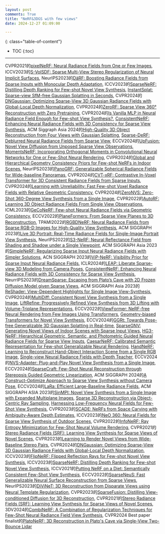 ```yaml
---
layout: post
comments: True
title: "NeRF&3DGS with few views"
date: 2024-12-27 01:09:00

---
```


<!--more-->

{: class="table-of-content"}
* TOC
{:toc}

---

CVPR2021的[pixelNeRF: Neural Radiance Fields from One or Few Images](https://alexyu.net/pixelnerf/), ICCV2023的[S-VolSDF: Sparse Multi-View Stereo Regularization of Neural Implicit Surfaces](https://hao-yu-wu.github.io/s-volsdf/), NeurIPS2023的[DäRF: Boosting Radiance Fields from Sparse Inputs with Monocular Depth Adaptation](https://github.com/cvlab-kaist/DaRF), ICCV2023的[SparseNeRF: Distilling Depth Ranking for Few-shot Novel View Synthesis](https://sparsenerf.github.io/), [InstantSplat: Sparse-view SfM-free Gaussian Splatting in Seconds](https://instantsplat.github.io/), CVPR2024的[DNGaussian: Optimizing Sparse-View 3D Gaussian Radiance Fields with Global-Local Depth Normalization](https://fictionarry.github.io/DNGaussian/), CVPR2024的[ZeroRF: Sparse View 360° Reconstruction with Zero Pretraining](https://sarahweiii.github.io/zerorf/), CVPR2024的[Is Vanilla MLP in Neural Radiance Field Enough for Few-shot View Synthesis?](https://openaccess.thecvf.com/content/CVPR2024/papers/Zhu_Is_Vanilla_MLP_in_Neural_Radiance_Field_Enough_for_Few-shot_CVPR_2024_paper.pdf), [ConsistentNeRF: Enhancing Neural Radiance Fields with 3D Consistency for Sparse View Synthesis](https://skhu101.github.io/ConsistentNeRF/), ACM Siggraph Asia 2024的[High-Quality 3D Object Reconstruction from Four Views with Gaussian Splatting](https://gaussianobject.github.io/), [Sparse-DeRF: Deblurred Neural Radiance Fields from Sparse View](https://dogyoonlee.github.io/sparsederf/), ECCV2024的[UpFusion: Novel View Diffusion from Unposed Sparse View Observations](https://upfusion3d.github.io/), [MomentsNeRF: Incorporating Orthogonal Moments in Convolutional Neural Networks for One or Few-Shot Neural Rendering](https://amughrabi.github.io/momentsnerf/), CVPR2024的[Global and Hierarchical Geometry Consistency Priors for Few-shot NeRFs in Indoor Scenes](https://github.com/XT5un/P2NeRF), NeurIPS2023的[PanoGRF: Generalizable Spherical Radiance Fields for Wide-baseline Panoramas](https://thucz.github.io/PanoGRF/), CVPR2024的[CVT-xRF: Contrastive In-Voxel Transformer for 3D Consistent Radiance Fields from Sparse Inputs](https://zhongyingji.github.io/CVT-xRF/), CVPR2024的[Learning with Unreliability: Fast Few-shot Voxel Radiance Fields with Relative Geometric Consistency](https://github.com/HKCLynn/ReVoRF), CVPR2024的[ZeroNVS: Zero-Shot 360-Degree View Synthesis from a Single Image](https://kylesargent.github.io/zeronvs/), CVPR2022的[AutoRF: Learning 3D Object Radiance Fields From Single View Observations](https://github.com/skyhehe123/AutoRF-pytorch), ICML2023的[GeCoNeRF: Few-shot Neural Radiance Fields via Geometric Consistency](https://cvlab-kaist.github.io/GeCoNeRF/), ECCV2022的[PlaneFormers: From Sparse View Planes to 3D Reconstruction](https://samiragarwala.github.io/PlaneFormers/), TPAMI2022的[RGBDNeRF: Neural Radiance Fields from Sparse RGB-D Images for High-Quality View Synthesis](http://geometrylearning.com/rgbdnerf/), ACM SIGGRAPH 2023的[Live 3D Portrait: Real-Time Radiance Fields for Single-Image Portrait View Synthesis](https://research.nvidia.com/labs/nxp/lp3d/), NeurIPS2022的[S3-NeRF: Neural Reflectance Field from Shading and Shadow under a Single Viewpoint](https://ywq.github.io/s3nerf/), ACM SIGGRAPH Asia 2023的[SimpleNeRF: Regularizing Sparse Input Neural Radiance Fields with Simpler Solutions](https://nagabhushansn95.github.io/publications/2023/SimpleNeRF.html), ACN SIGGRAPH 2023的[ViP-NeRF: Visibility Prior for Sparse Input Neural Radiance Fields](https://github.com/NagabhushanSN95/ViP-NeRF), ICLR2024的[LEAP: Liberate Sparse-view 3D Modeling from Camera Poses](https://hwjiang1510.github.io/LEAP/), [ConsistentNeRF: Enhancing Neural Radiance Fields with 3D Consistency for Sparse View Synthesis](https://skhu101.github.io/ConsistentNeRF/), NeurrIPS2023的[DreamSparse: Escaping from Plato’s Cave with 2D Frozen Diffusion Model given Sparse Views](https://sites.google.com/view/dreamsparse-webpage), ACM SIGGRAPH Asia 2023的[ReShader: View-Dependent Highlights for Single Image View-Synthesis](https://github.com/avinashpaliwal/ReShader), CVPR2024的[MultiDiff: Consistent Novel View Synthesis from a Single Image](https://sirwyver.github.io/MultiDiff/), [LiftRefine: Progressively Refined View Synthesis from 3D Lifting with Volume-Triplane Representations](https://arxiv.org/pdf/2412.14464), ECCV2022的[ViewFormer: NeRF-free Neural Rendering from Few Images Using Transformers](https://jkulhanek.com/viewformer/), [Geometry-biased Transformers for Novel View Synthesis](https://mayankgrwl97.github.io/gbt/), ECCV2024的[GGRt: Towards Pose-free Generalizable 3D Gaussian Splatting in Real-time](https://3d-aigc.github.io/GGRt/), [SparseGNV: Generating Novel Views of Indoor Scenes with Sparse Input Views](https://github.com/xt4d/SparseGNV), [HG3-NeRF: Hierarchical Geometric, Semantic, and Photometric Guided Neural Radiance Fields for Sparse View Inputs](https://arxiv.org/pdf/2401.11711), [CaesarNeRF: Calibrated Semantic Representation for Few-shot Generalizable Neural Rendering](https://haidongz-usc.github.io/project/caesarnerf), [HandNeRF: Learning to Reconstruct Hand-Object Interaction Scene from a Single RGB Image](https://samsunglabs.github.io/HandNeRF-project-page/), [Single-view Neural Radiance Fields with Depth Teacher](https://arxiv.org/pdf/2303.09952), ECCV2024的[NVS-Adapter: Plug-and-Play Novel View Synthesis from a Single Image](https://postech-cvlab.github.io/nvsadapter/), ECCV2024的[SparseCraft: Few-Shot Neural Reconstruction through Stereopsis Guided Geometric Linearization](https://sparsecraft.github.io/), ACM SIGGRAPH 2024的[A Construct-Optimize Approach to Sparse View Synthesis without Camera Pose](https://raymondjiangkw.github.io/cogs.github.io/), ECCV2024的[LaRa: Efficient Large-Baseline Radiance Fields](https://apchenstu.github.io/LaRa/), ACM SIGGRAPH ASIA 2023的[SinMPI: Novel View Synthesis from a Single Image with Expanded Multiplane Images](https://github.com/TrickyGo/SinMPI), [Sparse 3D Reconstruction via Object-Centric Ray Sampling](https://github.com/llukmancerkezi/ROSTER), [Harnessing Low-Frequency Neural Fields for Few-Shot View Synthesis](https://github.com/lsongx/halo), CVPR2023的[SCADE: NeRFs from Space Carving with Ambiguity-Aware Depth Estimates](https://scade-spacecarving-nerfs.github.io/), ICCV2023的[NeO 360: Neural Fields for Sparse View Synthesis of Outdoor Scenes](https://zubair-irshad.github.io/projects/neo360.html), CVPR2022的[InfoNeRF: Ray Entropy Minimization for Few-Shot Neural Volume Rendering](https://cv.snu.ac.kr/research/InfoNeRF/), CVPR2021的[Stereo Radiance Fields (SRF): Learning View Synthesis for Sparse Views of Novel Scenes](https://virtualhumans.mpi-inf.mpg.de/srf/), CVPR2023的[Learning to Render Novel Views from Wide-Baseline Stereo Pairs](https://yilundu.github.io/wide_baseline/), CVPR2024的[DNGaussian: Optimizing Sparse-View 3D Gaussian Radiance Fields with Global-Local Depth Normalization](https://fictionarry.github.io/DNGaussian/), ICCV2023的[FlipNeRF: Flipped Reflection Rays for Few-shot Novel View Synthesis](https://shawn615.github.io/flipnerf/), ICCV2023的[SparseNeRF: Distilling Depth Ranking for Few-shot Novel View Synthesis](https://sparsenerf.github.io/), ICCV2021的[Putting NeRF on a Diet: Semantically Consistent Few-Shot View Synthesis](https://www.ajayj.com/dietnerf), ECCV2022的[SparseNeuS: Fast Generalizable Neural Surface Reconstruction from Sparse Views](https://www.xxlong.site/SparseNeuS/), NeurIPS2023的[DiViNeT: 3D Reconstruction from Disparate Views using Neural Template Regularization](https://aditya-vora.github.io/divinetpp/), CVPR2023的[SparseFusion: Distilling View-conditioned Diffusion for 3D Reconstruction](https://sparsefusion.github.io/), CVPR2021的[Stereo Radiance Fields (SRF): Learning View Synthesis for Sparse Views of Novel Scenes](https://virtualhumans.mpi-inf.mpg.de/srf/), 3DV2024的[CombiNeRF: A Combination of Regularization Techniques for Few-Shot Neural Radiance Field View Synthesis](https://github.com/SarroccoLuigi/CombiNeRF), CVPR2024 Best paper finalist的[PlatoNeRF: 3D Reconstruction in Plato's Cave via Single-View Two-Bounce Lidar](https://platonerf.github.io/)
